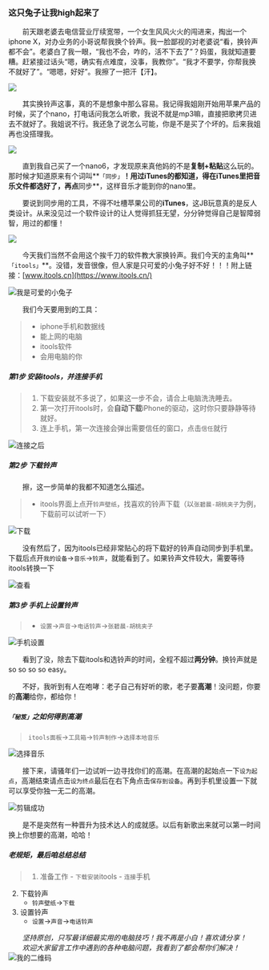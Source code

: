 ### 这只兔子让我high起来了
&emsp;&emsp;前天跟老婆去电信营业厅续宽带，一个女生风风火火的闯进来，掏出一个iphone X，对办业务的小哥说帮我换个铃声。我一脸鄙视的对老婆说“看，换铃声都不会”。老婆白了我一眼，“我也不会，咋的，活不下去了”？妈蛋，我就知道要糟。赶紧接过话头“嗯，确实有点难度，没事，我教你”。“我才不要学，你帮我换不就好了”。“嗯嗯，好好”。我擦了一把汗【汗】。

![](http://p39n65xck.bkt.clouddn.com/wechat/180206/jGmhd4jBll.jpg?imageView2/0/q/100|watermark/1/image/aHR0cDovL3AzOW42NXhjay5ia3QuY2xvdWRkbi5jb20vd2VjaGF0LzE4MDEyOC9ibGFjay5zaHVpeWluLnBuZw==/dissolve/25/gravity/Center/dx/10/dy/10)

&emsp;&emsp;其实换铃声这事，真的不是想象中那么容易。我记得我姐刚开始用苹果产品的时候，买了个nano，打电话问我怎么听歌，我说不就是mp3嘛，直接把歌拷贝进去不就好了。我姐说不行。我还急了说怎么可能，你是不是买了个坏的。后来我姐再也没搭理我。

![](http://p39n65xck.bkt.clouddn.com/wechat/180206/FL33Gdcb0A.gif?imageView2/0/q/100|watermark/1/image/aHR0cDovL3AzOW42NXhjay5ia3QuY2xvdWRkbi5jb20vd2VjaGF0LzE4MDEyOC93aGl0ZS5zaHVpeWluLnBuZw==/dissolve/30/gravity/Center/dx/10/dy/10)

&emsp;&emsp;直到我自己买了一个nano6，才发现原来真他妈的不是**复制+粘贴**这么玩的。那时候才知道原来有个词叫**`「同步」`**！用过iTunes的都知道，得在iTunes里把音乐文件都选好了，再点**同步**，这样音乐才能到你的nano里。

&emsp;&emsp;要说到同步用的工具，不得不吐槽苹果公司的**iTunes**，这JB玩意真的是反人类设计。从来没见过一个软件设计的让人觉得抓狂无望，分分钟觉得自己是智障弱智，用过的都懂！

![](http://p39n65xck.bkt.clouddn.com/wechat/180206/e6bGm6Im45.jpg?imageView2/0/q/100|watermark/1/image/aHR0cDovL3AzOW42NXhjay5ia3QuY2xvdWRkbi5jb20vd2VjaGF0LzE4MDEyOC9ibGFjay5zaHVpeWluLnBuZw==/dissolve/25/gravity/Center/dx/10/dy/10)

&emsp;&emsp;今天我们当然不会用这个挨千刀的软件教大家换铃声。我们今天的主角叫**`「itools」`**。没错，发音很像，但人家是只可爱的小兔子好不好！！！附上链接：[www.itools.cn](https://www.itools.cn/)

![我是可爱的小兔子](http://p39n65xck.bkt.clouddn.com/wechat/180206/AABGdKaH7C.jpg)

&emsp;&emsp;我们今天要用到的工具：
>- iphone手机和数据线
>- 能上网的电脑
>- itools软件
>- 会用电脑的你

##### 第1步 安装itools，并连接手机
>1. 下载安装就不多说了，如果这一步不会，请合上电脑洗洗睡去。
>2. 第一次打开itools时，会**自动下载**iPhone的驱动，这时你只要静静等待就好。
>3. 连上手机，第一次连接会弹出需要信任的窗口，点击`信任`就行

![连接之后](http://p39n65xck.bkt.clouddn.com/wechat/180206/7HLJeCk5B8.jpg?imageView2/0/q/100|watermark/1/image/aHR0cDovL3AzOW42NXhjay5ia3QuY2xvdWRkbi5jb20vd2VjaGF0LzE4MDEyOC9ibGFjay5zaHVpeWluLnBuZw==/dissolve/25/gravity/Center/dx/10/dy/10)

##### 第2步 下载铃声
&emsp;&emsp;擦，这一步简单的我都不知道怎么描述。
>- itools界面上点开`铃声壁纸`，找喜欢的铃声下载（以`张碧晨-胡桃夹子`为例，下载前可以试听一下）

![下载](http://p39n65xck.bkt.clouddn.com/wechat/180206/15eD76C8dB.gif?imageView2/0/q/100|watermark/1/image/aHR0cDovL3AzOW42NXhjay5ia3QuY2xvdWRkbi5jb20vd2VjaGF0LzE4MDEyOC9ibGFjay5zaHVpeWluLnBuZw==/dissolve/25/gravity/Center/dx/10/dy/10)

&emsp;&emsp;没有然后了，因为itools已经非常贴心的将下载好的铃声自动同步到手机里。下载后点开`我的设备`->`音乐`->`铃声`，就能看到了。如果铃声文件较大，需要等待itools转换一下

![查看](http://p39n65xck.bkt.clouddn.com/wechat/180206/lc9Ahgli1e.gif?imageView2/0/q/100|watermark/1/image/aHR0cDovL3AzOW42NXhjay5ia3QuY2xvdWRkbi5jb20vd2VjaGF0LzE4MDEyOC9ibGFjay5zaHVpeWluLnBuZw==/dissolve/25/gravity/Center/dx/10/dy/10)

##### 第3步 手机上设置铃声
>- `设置`->`声音`->`电话铃声`->`张碧晨-胡桃夹子`

![手机设置](http://p39n65xck.bkt.clouddn.com/wechat/180206/Hj3a2cilik.gif?imageView2/0/q/100|watermark/1/image/aHR0cDovL3AzOW42NXhjay5ia3QuY2xvdWRkbi5jb20vd2VjaGF0LzE4MDEyOC9ibGFjay5zaHVpeWluLnBuZw==/dissolve/25/gravity/Center/dx/10/dy/10)

&emsp;&emsp;看到了没，除去下载itools和选铃声的时间，全程不超过**两分钟**。换铃声就是so so so so easy。

&emsp;&emsp;不好，我听到有人在咆哮：老子自己有好听的歌，老子要**高潮**！没问题，你要的**高潮**给你，都给你！

##### `「秘笈」`之如何得到高潮
>`itools面板`->`工具箱`->`铃声制作`->`选择本地音乐`

![选择音乐](http://p39n65xck.bkt.clouddn.com/wechat/180206/A6CBD656fg.gif?imageView2/0/q/100|watermark/1/image/aHR0cDovL3AzOW42NXhjay5ia3QuY2xvdWRkbi5jb20vd2VjaGF0LzE4MDEyOC9ibGFjay5zaHVpeWluLnBuZw==/dissolve/25/gravity/Center/dx/10/dy/10)

&emsp;&emsp;接下来，请骚年们一边试听一边寻找你们的高潮。在高潮的起始点一下`设为起点`，高潮结束请点击`设为终点`最后在右下角点击`保存到设备`。再到手机里设置一下就可以享受你独一无二的高潮。

![剪辑成功](http://p39n65xck.bkt.clouddn.com/wechat/180206/0lEmfj2l32.gif?imageView2/0/q/100|watermark/1/image/aHR0cDovL3AzOW42NXhjay5ia3QuY2xvdWRkbi5jb20vd2VjaGF0LzE4MDEyOC9ibGFjay5zaHVpeWluLnBuZw==/dissolve/25/gravity/Center/dx/10/dy/10)

&emsp;&emsp;是不是突然有一种晋升为技术达人的成就感。以后有新歌出来就可以第一时间换上你想要的高潮，哈哈！

##### 老规矩，最后咱总结总结
>1. 准备工作
    - `下载安装`itools
    - `连接`手机
2. 下载铃声
    - `铃声壁纸`->`下载`
3. 设置铃声
    - `设置`->`声音`->`电话铃声`

&emsp;&emsp;*坚持原创，只写最详细最实用的电脑技巧！我不再是小白！喜欢请分享！*
&emsp;&emsp;*欢迎大家留言工作中遇到的各种电脑问题，我看到了都会帮你们解决！*</br>
![我的二维码](http://p39n65xck.bkt.clouddn.com/wechat/180130/QRcode.jpg)

